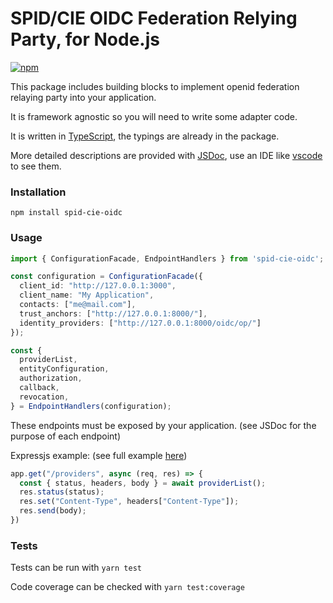 # SPID/CIE OIDC Federation Relying Party, for Node.js

[![npm](https://img.shields.io/npm/v/spid-cie-oidc.svg)](https://www.npmjs.com/package/spid-cie-oidc)

This package includes building blocks to implement openid federation relaying party into your application.

It is framework agnostic so you will need to write some adapter code.

It is written in [TypeScript](https://www.typescriptlang.org/), the typings are already in the package.

More detailed descriptions are provided with [JSDoc](https://jsdoc.app/about-getting-started.html), use an IDE like [vscode](https://code.visualstudio.com/docs/editor/intellisense) to see them.

### Installation

`npm install spid-cie-oidc`

### Usage

```typescript
import { ConfigurationFacade, EndpointHandlers } from 'spid-cie-oidc';

const configuration = ConfigurationFacade({
  client_id: "http://127.0.0.1:3000",
  client_name: "My Application",
  contacts: ["me@mail.com"],
  trust_anchors: ["http://127.0.0.1:8000/"],
  identity_providers: ["http://127.0.0.1:8000/oidc/op/"]
});

const {
  providerList,
  entityConfiguration,
  authorization,
  callback,
  revocation,
} = EndpointHandlers(configuration);
```

These endpoints must be exposed by your application. (see JSDoc for the purpose of each endpoint)

Expressjs example: (see full example [here](../examples/express-react-relaying-party/backend/src/index.ts))

```typescript
app.get("/providers", async (req, res) => {
  const { status, headers, body } = await providerList();
  res.status(status);
  res.set("Content-Type", headers["Content-Type"]);
  res.send(body);
})
```

### Tests

Tests can be run with `yarn test`

Code coverage can be checked with `yarn test:coverage`